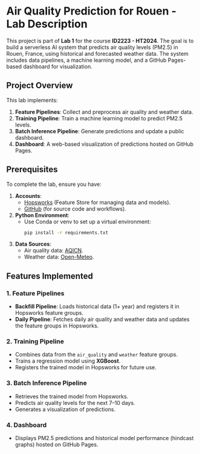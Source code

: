 # Air Quality Prediction for Rouen - Lab Description

This project is part of **Lab 1** for the course **ID2223 - HT2024**. The goal is to build a serverless AI system that predicts air quality levels (PM2.5) in Rouen, France, using historical and forecasted weather data. The system includes data pipelines, a machine learning model, and a GitHub Pages-based dashboard for visualization.

## Project Overview

This lab implements:
1. **Feature Pipelines**: Collect and preprocess air quality and weather data.
2. **Training Pipeline**: Train a machine learning model to predict PM2.5 levels.
3. **Batch Inference Pipeline**: Generate predictions and update a public dashboard.
4. **Dashboard**: A web-based visualization of predictions hosted on GitHub Pages.

## Prerequisites

To complete the lab, ensure you have:
1. **Accounts**:
   - [Hopsworks](https://app.hopsworks.ai) (Feature Store for managing data and models).
   - [GitHub](https://github.com) (for source code and workflows).
2. **Python Environment**:
   - Use Conda or venv to set up a virtual environment:
     ```bash
     pip install -r requirements.txt
     ```
3. **Data Sources**:
   - Air quality data: [AQICN](https://aqicn.org).
   - Weather data: [Open-Meteo](https://open-meteo.com).

## Features Implemented

### 1. Feature Pipelines
- **Backfill Pipeline**: Loads historical data (1+ year) and registers it in Hopsworks feature groups.
- **Daily Pipeline**: Fetches daily air quality and weather data and updates the feature groups in Hopsworks.

### 2. Training Pipeline
- Combines data from the `air_quality` and `weather` feature groups.
- Trains a regression model using **XGBoost**.
- Registers the trained model in Hopsworks for future use.

### 3. Batch Inference Pipeline
- Retrieves the trained model from Hopsworks.
- Predicts air quality levels for the next 7–10 days.
- Generates a visualization of predictions.

### 4. Dashboard
 
- Displays PM2.5 predictions and historical model performance (hindcast graphs) hosted on GitHub Pages.


